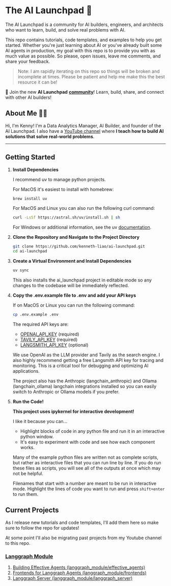 # The AI Launchpad 🚀

The AI Launchpad is a community for AI builders, engineers, and architects who want to learn, build, and solve real problems with AI.

This repo contains tutorials, code templates, and examples to help you get started. Whether you're just learning about AI or you've already built some AI agents in production, my goal with this repo is to provide you with as much value as possible. So please, open issues, leave me comments, and share your feedback.

> Note: I am rapidly iterating on this repo so things will be broken and incomplete at times. Please be patient and help me make this the best resource it can be!

💯 Join the new **AI Launchpad** [**community**](https://kenneth-liao.kit.com/join)! Learn, build, share, and connect with other AI builders!

## About Me 👋🏼

Hi, I'm Kenny! I'm a Data Analytics Manager, AI Builder, and founder of the AI Launchpad. I also have a [YouTube channel](https://www.youtube.com/@KennethLiao) where **I teach how to build AI solutions that solve real-world problems**.

---

## Getting Started

1. **Install Dependencies**

    I recommend uv to manage python projects.

    For MacOS it's easiest to install with homebrew:

    ```bash
    brew install uv
    ```

    For MacOS and Linux you can also run the following curl command:

    ```bash
    curl -LsSf https://astral.sh/uv/install.sh | sh
    ```

    For Windows or additional information, see the uv [documentation](https://docs.astral.sh/uv/getting-started/installation/).

2. **Clone the Repository and Navigate to the Project Directory**

    ```bash
    git clone https://github.com/kenneth-liao/ai-launchpad.git
    cd ai-launchpad
    ```

3. **Create a Virtual Environment and Install Dependencies**

    ```bash
    uv sync
    ```

    This also installs the ai_launchpad project in editable mode so any changes to the codebase will be immediately reflected.

4. **Copy the .env.example file to .env and add your API keys**

    If on MacOS or Linux you can run the following command:

    ```bash
    cp .env.example .env
    ```

    The required API keys are:
    - [OPENAI_API_KEY](https://platform.openai.com/account/api-keys) (required)
    - [TAVILY_API_KEY](https://tavily.com/) (required)
    - [LANGSMITH_API_KEY](https://smith.langchain.com/) (optional)

    We use OpenAI as the LLM provider and Tavily as the search engine. I also highly recommend getting a free Langsmith API key for tracing and monitoring. This is a critical tool for debugging and optimizing AI applications.

    The project also has the Anthropic (langchain_anthropic) and Ollama (langchain_ollama) langchain integrations installed so you can easily switch to Anthropic or Ollama models if you prefer.

5. **Run the Code!**

    **This project uses ipykernel for interactive development!**

    I like it because you can...
    - Highlight blocks of code in any python file and run it in an interactive python window.
    - It's easy to experiment with code and see how each component works.

    Many of the example python files are written not as complete scripts, but rather as interactive files that you can run line by line. If you do run these files as scripts, you will see all of the outputs at once which may not be helpful.

    Filenames that start with a number are meant to be run in interactive mode. Highlight the lines of code you want to run and press `shift+enter` to run them.

## Current Projects

As I release new tutorials and code templates, I'll add them here so make sure to follow the repo for updates!

At some point I'll also be migrating past projects from my Youtube channel to this repo.

### [Langgraph Module](ai_launchpad/langgraph_module/README.md)

1. [Building Effective Agents (langgraph_module/effective_agents)](ai_launchpad/langgraph_module/effective_agents/README.md)
2. [Frontends for Langgraph Agents (langgraph_module/frontends)](ai_launchpad/langgraph_module/frontends/README.md)
3. [Langgraph Server (langgraph_module/langgraph_server)](ai_launchpad/langgraph_module/langgraph_server/README.md)
